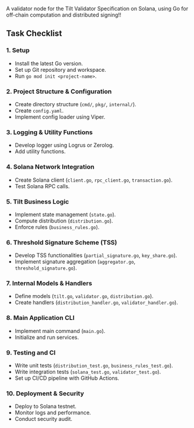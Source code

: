 A validator node for the Tilt Validator Specification on Solana, using Go for off-chain computation and distributed signing!!

## Task Checklist

### 1. **Setup**
- Install the latest Go version.
- Set up Git repository and workspace.
- Run `go mod init <project-name>`.

### 2. **Project Structure & Configuration**
- Create directory structure (`cmd/`, `pkg/`, `internal/`).
- Create `config.yaml`.
- Implement config loader using Viper.

### 3. **Logging & Utility Functions**
- Develop logger using Logrus or Zerolog.
- Add utility functions.

### 4. **Solana Network Integration**
- Create Solana client (`client.go`, `rpc_client.go`, `transaction.go`).
- Test Solana RPC calls.

### 5. **Tilt Business Logic**
- Implement state management (`state.go`).
- Compute distribution (`distribution.go`).
- Enforce rules (`business_rules.go`).

### 6. **Threshold Signature Scheme (TSS)**
- Develop TSS functionalities (`partial_signature.go`, `key_share.go`).
- Implement signature aggregation (`aggregator.go`, `threshold_signature.go`).

### 7. **Internal Models & Handlers**
- Define models (`tilt.go`, `validator.go`, `distribution.go`).
- Create handlers (`distribution_handler.go`, `validator_handler.go`).

### 8. **Main Application CLI**
- Implement main command (`main.go`).
- Initialize and run services.

### 9. **Testing and CI**
- Write unit tests (`distribution_test.go`, `business_rules_test.go`).
- Write integration tests (`solana_test.go`, `validator_test.go`).
- Set up CI/CD pipeline with GitHub Actions.

### 10. **Deployment & Security**
- Deploy to Solana testnet.
- Monitor logs and performance.
- Conduct security audit.
